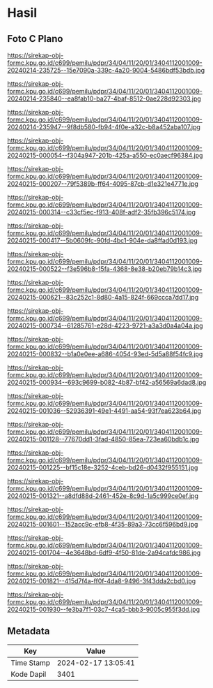# Hasil

## Foto C Plano

https://sirekap-obj-formc.kpu.go.id/c699/pemilu/pdpr/34/04/11/20/01/3404112001009-20240214-235725--15e7090a-339c-4a20-9004-5486bdf53bdb.jpg

https://sirekap-obj-formc.kpu.go.id/c699/pemilu/pdpr/34/04/11/20/01/3404112001009-20240214-235840--ea8fab10-ba27-4baf-8512-0ae228d92303.jpg

https://sirekap-obj-formc.kpu.go.id/c699/pemilu/pdpr/34/04/11/20/01/3404112001009-20240214-235947--9f8db580-fb94-4f0e-a32c-b8a452aba107.jpg

https://sirekap-obj-formc.kpu.go.id/c699/pemilu/pdpr/34/04/11/20/01/3404112001009-20240215-000054--f304a947-201b-425a-a550-ec0aecf96384.jpg

https://sirekap-obj-formc.kpu.go.id/c699/pemilu/pdpr/34/04/11/20/01/3404112001009-20240215-000207--79f5389b-ff64-4095-87cb-d1e321e4771e.jpg

https://sirekap-obj-formc.kpu.go.id/c699/pemilu/pdpr/34/04/11/20/01/3404112001009-20240215-000314--c33cf5ec-f913-408f-adf2-35fb396c5174.jpg

https://sirekap-obj-formc.kpu.go.id/c699/pemilu/pdpr/34/04/11/20/01/3404112001009-20240215-000417--5b0609fc-90fd-4bc1-904e-da8ffad0d193.jpg

https://sirekap-obj-formc.kpu.go.id/c699/pemilu/pdpr/34/04/11/20/01/3404112001009-20240215-000522--f3e596b8-15fa-4368-8e38-b20eb79b14c3.jpg

https://sirekap-obj-formc.kpu.go.id/c699/pemilu/pdpr/34/04/11/20/01/3404112001009-20240215-000621--83c252c1-8d80-4a15-824f-669ccca7dd17.jpg

https://sirekap-obj-formc.kpu.go.id/c699/pemilu/pdpr/34/04/11/20/01/3404112001009-20240215-000734--61285761-e28d-4223-9721-a3a3d0a4a04a.jpg

https://sirekap-obj-formc.kpu.go.id/c699/pemilu/pdpr/34/04/11/20/01/3404112001009-20240215-000832--b1a0e0ee-a686-4054-93ed-5d5a88f54fc9.jpg

https://sirekap-obj-formc.kpu.go.id/c699/pemilu/pdpr/34/04/11/20/01/3404112001009-20240215-000934--693c9699-b082-4b87-bf42-a56569a6dad8.jpg

https://sirekap-obj-formc.kpu.go.id/c699/pemilu/pdpr/34/04/11/20/01/3404112001009-20240215-001036--52936391-49e1-4491-aa54-93f7ea623b64.jpg

https://sirekap-obj-formc.kpu.go.id/c699/pemilu/pdpr/34/04/11/20/01/3404112001009-20240215-001128--77670dd1-3fad-4850-85ea-723ea60bdb1c.jpg

https://sirekap-obj-formc.kpu.go.id/c699/pemilu/pdpr/34/04/11/20/01/3404112001009-20240215-001225--bf15c18e-3252-4ceb-bd26-d0432f955151.jpg

https://sirekap-obj-formc.kpu.go.id/c699/pemilu/pdpr/34/04/11/20/01/3404112001009-20240215-001321--a8dfd88d-2461-452e-8c9d-1a5c999ce0ef.jpg

https://sirekap-obj-formc.kpu.go.id/c699/pemilu/pdpr/34/04/11/20/01/3404112001009-20240215-001601--152acc9c-efb8-4f35-89a3-73cc6f596bd9.jpg

https://sirekap-obj-formc.kpu.go.id/c699/pemilu/pdpr/34/04/11/20/01/3404112001009-20240215-001704--4e3648bd-6df9-4f50-81de-2a94cafdc986.jpg

https://sirekap-obj-formc.kpu.go.id/c699/pemilu/pdpr/34/04/11/20/01/3404112001009-20240215-001821--415d7f4a-ff0f-4da8-9496-3f43dda2cbd0.jpg

https://sirekap-obj-formc.kpu.go.id/c699/pemilu/pdpr/34/04/11/20/01/3404112001009-20240215-001930--fe3ba7f1-03c7-4ca5-bbb3-9005c955f3dd.jpg


## Metadata

| Key        | Value               |
| ---------- | ------------------- |
| Time Stamp | 2024-02-17 13:05:41 |
| Kode Dapil | 3401                |




